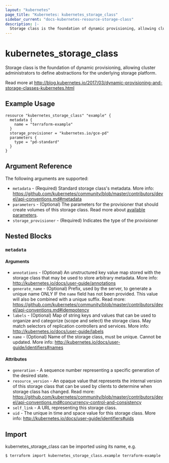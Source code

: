 ```yaml
---
layout: "kubernetes"
page_title: "Kubernetes: kubernetes_storage_class"
sidebar_current: "docs-kubernetes-resource-storage-class"
description: |-
  Storage class is the foundation of dynamic provisioning, allowing cluster administrators to define abstractions for the underlying storage platform.
---
```


# kubernetes_storage_class

Storage class is the foundation of dynamic provisioning, allowing cluster administrators to define abstractions for the underlying storage platform.

Read more at http://blog.kubernetes.io/2017/03/dynamic-provisioning-and-storage-classes-kubernetes.html

## Example Usage

```hcl
resource "kubernetes_storage_class" "example" {
  metadata {
    name = "terraform-example"
  }
  storage_provisioner = "kubernetes.io/gce-pd"
  parameters {
  	type = "pd-standard"
  }
}
```

## Argument Reference

The following arguments are supported:

* `metadata` - (Required) Standard storage class's metadata. More info: https://github.com/kubernetes/community/blob/master/contributors/devel/api-conventions.md#metadata
* `parameters` - (Optional) The parameters for the provisioner that should create volumes of this storage class.
	Read more about [available parameters](https://kubernetes.io/docs/concepts/storage/persistent-volumes/#parameters).
* `storage_provisioner` - (Required) Indicates the type of the provisioner

## Nested Blocks

### `metadata`

#### Arguments

* `annotations` - (Optional) An unstructured key value map stored with the storage class that may be used to store arbitrary metadata. More info: http://kubernetes.io/docs/user-guide/annotations
* `generate_name` - (Optional) Prefix, used by the server, to generate a unique name ONLY IF the `name` field has not been provided. This value will also be combined with a unique suffix. Read more: https://github.com/kubernetes/community/blob/master/contributors/devel/api-conventions.md#idempotency
* `labels` - (Optional) Map of string keys and values that can be used to organize and categorize (scope and select) the storage class. May match selectors of replication controllers and services. More info: http://kubernetes.io/docs/user-guide/labels
* `name` - (Optional) Name of the storage class, must be unique. Cannot be updated. More info: http://kubernetes.io/docs/user-guide/identifiers#names

#### Attributes


* `generation` - A sequence number representing a specific generation of the desired state.
* `resource_version` - An opaque value that represents the internal version of this storage class that can be used by clients to determine when storage class has changed. Read more: https://github.com/kubernetes/community/blob/master/contributors/devel/api-conventions.md#concurrency-control-and-consistency
* `self_link` - A URL representing this storage class.
* `uid` - The unique in time and space value for this storage class. More info: http://kubernetes.io/docs/user-guide/identifiers#uids

## Import

kubernetes_storage_class can be imported using its name, e.g.

```
$ terraform import kubernetes_storage_class.example terraform-example
```
